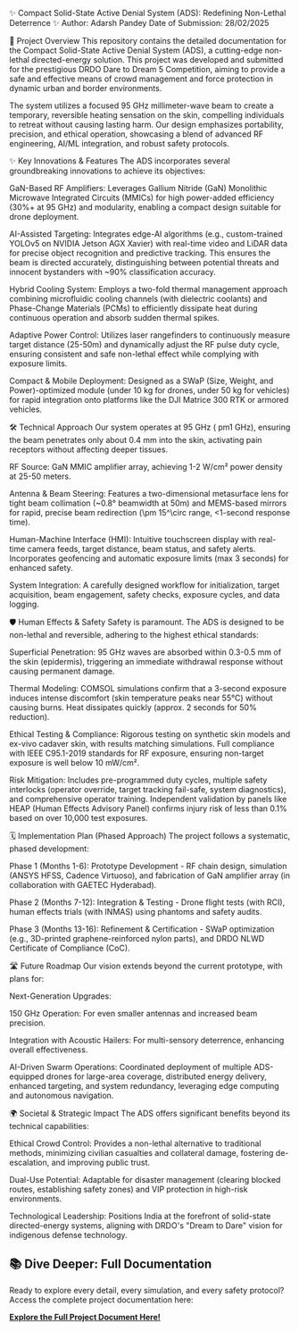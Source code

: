 ✨ Compact Solid-State Active Denial System (ADS): Redefining Non-Lethal Deterrence ✨
Author: Adarsh Pandey
Date of Submission: 28/02/2025

🚀 Project Overview
This repository contains the detailed documentation for the Compact Solid-State Active Denial System (ADS), a cutting-edge non-lethal directed-energy solution. This project was developed and submitted for the prestigious DRDO Dare to Dream 5 Competition, aiming to provide a safe and effective means of crowd management and force protection in dynamic urban and border environments.

The system utilizes a focused 95 GHz millimeter-wave beam to create a temporary, reversible heating sensation on the skin, compelling individuals to retreat without causing lasting harm. Our design emphasizes portability, precision, and ethical operation, showcasing a blend of advanced RF engineering, AI/ML integration, and robust safety protocols.

✨ Key Innovations & Features
The ADS incorporates several groundbreaking innovations to achieve its objectives:

GaN-Based RF Amplifiers: Leverages Gallium Nitride (GaN) Monolithic Microwave Integrated Circuits (MMICs) for high power-added efficiency (30%+ at 95 GHz) and modularity, enabling a compact design suitable for drone deployment.

AI-Assisted Targeting: Integrates edge-AI algorithms (e.g., custom-trained YOLOv5 on NVIDIA Jetson AGX Xavier) with real-time video and LiDAR data for precise object recognition and predictive tracking. This ensures the beam is directed accurately, distinguishing between potential threats and innocent bystanders with ~90% classification accuracy.

Hybrid Cooling System: Employs a two-fold thermal management approach combining microfluidic cooling channels (with dielectric coolants) and Phase-Change Materials (PCMs) to efficiently dissipate heat during continuous operation and absorb sudden thermal spikes.

Adaptive Power Control: Utilizes laser rangefinders to continuously measure target distance (25-50m) and dynamically adjust the RF pulse duty cycle, ensuring consistent and safe non-lethal effect while complying with exposure limits.

Compact & Mobile Deployment: Designed as a SWaP (Size, Weight, and Power)-optimized module (under 10 kg for drones, under 50 kg for vehicles) for rapid integration onto platforms like the DJI Matrice 300 RTK or armored vehicles.

🛠️ Technical Approach
Our system operates at 95 GHz (
pm1 GHz), ensuring the beam penetrates only about 0.4 mm into the skin, activating pain receptors without affecting deeper tissues.

RF Source: GaN MMIC amplifier array, achieving 1-2 W/cm² power density at 25-50 meters.

Antenna & Beam Steering: Features a two-dimensional metasurface lens for tight beam collimation (~0.8° beamwidth at 50m) and MEMS-based mirrors for rapid, precise beam redirection (\\pm 15^\\circ range, <1-second response time).

Human-Machine Interface (HMI): Intuitive touchscreen display with real-time camera feeds, target distance, beam status, and safety alerts. Incorporates geofencing and automatic exposure limits (max 3 seconds) for enhanced safety.

System Integration: A carefully designed workflow for initialization, target acquisition, beam engagement, safety checks, exposure cycles, and data logging.

🛡️ Human Effects & Safety
Safety is paramount. The ADS is designed to be non-lethal and reversible, adhering to the highest ethical standards:

Superficial Penetration: 95 GHz waves are absorbed within 0.3-0.5 mm of the skin (epidermis), triggering an immediate withdrawal response without causing permanent damage.

Thermal Modeling: COMSOL simulations confirm that a 3-second exposure induces intense discomfort (skin temperature peaks near 55°C) without causing burns. Heat dissipates quickly (approx. 2 seconds for 50% reduction).

Ethical Testing & Compliance: Rigorous testing on synthetic skin models and ex-vivo cadaver skin, with results matching simulations. Full compliance with IEEE C95.1-2019 standards for RF exposure, ensuring non-target exposure is well below 10 mW/cm².

Risk Mitigation: Includes pre-programmed duty cycles, multiple safety interlocks (operator override, target tracking fail-safe, system diagnostics), and comprehensive operator training. Independent validation by panels like HEAP (Human Effects Advisory Panel) confirms injury risk of less than 0.1% based on over 10,000 test exposures.

🗓️ Implementation Plan (Phased Approach)
The project follows a systematic, phased development:

Phase 1 (Months 1-6): Prototype Development - RF chain design, simulation (ANSYS HFSS, Cadence Virtuoso), and fabrication of GaN amplifier array (in collaboration with GAETEC Hyderabad).

Phase 2 (Months 7-12): Integration & Testing - Drone flight tests (with RCI), human effects trials (with INMAS) using phantoms and safety audits.

Phase 3 (Months 13-16): Refinement & Certification - SWaP optimization (e.g., 3D-printed graphene-reinforced nylon parts), and DRDO NLWD Certificate of Compliance (CoC).

🛣️ Future Roadmap
Our vision extends beyond the current prototype, with plans for:

Next-Generation Upgrades:

150 GHz Operation: For even smaller antennas and increased beam precision.

Integration with Acoustic Hailers: For multi-sensory deterrence, enhancing overall effectiveness.

AI-Driven Swarm Operations: Coordinated deployment of multiple ADS-equipped drones for large-area coverage, distributed energy delivery, enhanced targeting, and system redundancy, leveraging edge computing and autonomous navigation.

🌍 Societal & Strategic Impact
The ADS offers significant benefits beyond its technical capabilities:

Ethical Crowd Control: Provides a non-lethal alternative to traditional methods, minimizing civilian casualties and collateral damage, fostering de-escalation, and improving public trust.

Dual-Use Potential: Adaptable for disaster management (clearing blocked routes, establishing safety zones) and VIP protection in high-risk environments.

Technological Leadership: Positions India at the forefront of solid-state directed-energy systems, aligning with DRDO's "Dream to Dare" vision for indigenous defense technology.

## 📚 **Dive Deeper: Full Documentation**

Ready to explore every detail, every simulation, and every safety protocol? Access the complete project documentation here:

**[Explore the Full Project Document Here!](https://github.com/Adarshpandey-007/Compact-Solid-State-ADS/blob/main/Compact%20Solid-State%20Active%20Denial%20System%20(ADS)_2.pdf)**
